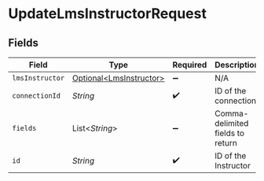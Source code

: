 # UpdateLmsInstructorRequest


## Fields

| Field                                                            | Type                                                             | Required                                                         | Description                                                      |
| ---------------------------------------------------------------- | ---------------------------------------------------------------- | ---------------------------------------------------------------- | ---------------------------------------------------------------- |
| `lmsInstructor`                                                  | [Optional\<LmsInstructor>](../../models/shared/LmsInstructor.md) | :heavy_minus_sign:                                               | N/A                                                              |
| `connectionId`                                                   | *String*                                                         | :heavy_check_mark:                                               | ID of the connection                                             |
| `fields`                                                         | List\<*String*>                                                  | :heavy_minus_sign:                                               | Comma-delimited fields to return                                 |
| `id`                                                             | *String*                                                         | :heavy_check_mark:                                               | ID of the Instructor                                             |